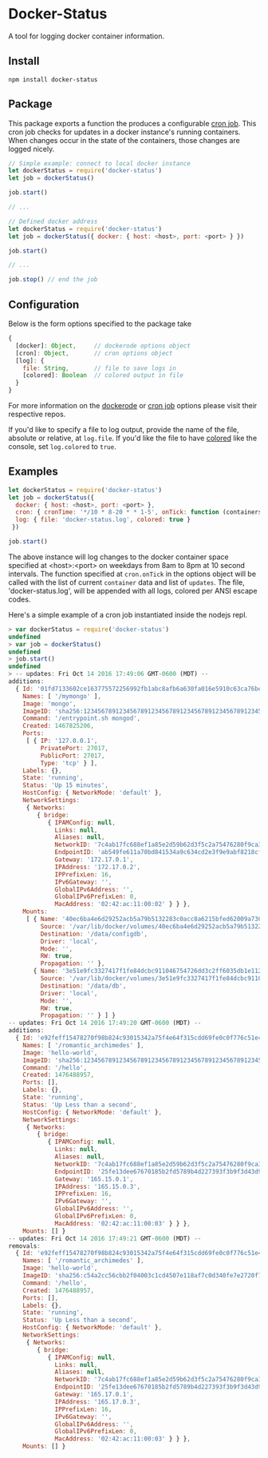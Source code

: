 # Docker-Status

A tool for logging docker container information.

## Install

```
npm install docker-status
```

## Package

This package exports a function the produces a configurable [cron job](https://github.com/ncb000gt/node-cron).
This cron job checks for updates in a docker instance's running containers.
When changes occur in the state of the containers, those changes are logged nicely.

```javascript
// Simple example: connect to local docker instance
let dockerStatus = require('docker-status')
let job = dockerStatus()

job.start()

// ...

// Defined docker address
let dockerStatus = require('docker-status')
let job = dockerStatus({ docker: { host: <host>, port: <port> } })

job.start()

// ...

job.stop() // end the job
```


## Configuration

Below is the form options specified to the package take

```javascript
{
  [docker]: Object,     // dockerode options object
  [cron]: Object,       // cron options object
  [log]: {
    file: String,       // file to save logs in
    [colored]: Boolean  // colored output in file
  }
}
```

For more information on the [dockerode](https://github.com/apocas/dockerode) or [cron job](https://github.com/ncb000gt/node-cron) options please visit their respective repos.

If you'd like to specify a file to log output, provide the name of the file, absolute or relative, at ```log.file```. If you'd like the file to have [colored](https://github.com/Marak/colors.js) like the console, set ```log.colored``` to ```true```.


## Examples

```javascript
let dockerStatus = require('docker-status')
let job = dockerStatus({
  docker: { host: <host>, port: <port> },
  cron: { cronTime: '*/10 * 8-20 * * 1-5', onTick: function (containers, updates) { ... } },
  log: { file: 'docker-status.log', colored: true }
 })

job.start()
```

The above instance will log changes to the docker container space specified at \<host>:\<port> on weekdays from 8am to 8pm at 10 second intervals. The function specified at ```cron.onTick``` in the options object will be called with the list of current ```container``` data and list of ```updates```. The file, 'docker-status.log', will be appended with all logs, colored per ANSI escape codes.

Here's a simple example of a cron job instantiated inside the nodejs repl.

```javascript
> var dockerStatus = require('docker-status')
undefined
> var job = dockerStatus()
undefined
> job.start()
undefined
> -- updates: Fri Oct 14 2016 17:49:06 GMT-0600 (MDT) --
additions:
  { Id: '01fd7133602ce163775572256992fb1abc8afb6a630fa016e5910c63ca76be50',
    Names: [ '/mymongo' ],
    Image: 'mongo',
    ImageID: 'sha256:1234567891234567891234567891234567891234567891234567891234567891',
    Command: '/entrypoint.sh mongod',
    Created: 1467825206,
    Ports:
     [ { IP: '127.0.0.1',
         PrivatePort: 27017,
         PublicPort: 27017,
         Type: 'tcp' } ],
    Labels: {},
    State: 'running',
    Status: 'Up 15 minutes',
    HostConfig: { NetworkMode: 'default' },
    NetworkSettings:
     { Networks:
        { bridge:
           { IPAMConfig: null,
             Links: null,
             Aliases: null,
             NetworkID: '7c4ab17fc688ef1a85e2d59b62d3f5c2a75476280f9ca3e3cefb5750d6d20ab9',
             EndpointID: 'ab549fe611a70bd841534a9c634cd2e3f9e9abf8218cf9204f04151e62e84b66',
             Gateway: '172.17.0.1',
             IPAddress: '172.17.0.2',
             IPPrefixLen: 16,
             IPv6Gateway: '',
             GlobalIPv6Address: '',
             GlobalIPv6PrefixLen: 0,
             MacAddress: '02:42:ac:11:00:02' } } },
    Mounts:
     [ { Name: '40ec6ba4e6d29252acb5a79b5132283c0acc8a6215bfed62009a73093e2bed07',
         Source: '/var/lib/docker/volumes/40ec6ba4e6d29252acb5a79b5132283c0acc8a6215bfed62009a73093e2bed07/_data',
         Destination: '/data/configdb',
         Driver: 'local',
         Mode: '',
         RW: true,
         Propagation: '' },
       { Name: '3e51e9fc3327417f1fe84dcbc911046754726dd3c2ff6035db1e1128198beb26',
         Source: '/var/lib/docker/volumes/3e51e9fc3327417f1fe84dcbc911046754726dd3c2ff6035db1e1128198beb26/_data',
         Destination: '/data/db',
         Driver: 'local',
         Mode: '',
         RW: true,
         Propagation: '' } ] }
-- updates: Fri Oct 14 2016 17:49:20 GMT-0600 (MDT) --
additions:
  { Id: 'e92feff15478270f98b824c93015342a75f4e64f315cdd69fe0c0f776c51e464',
    Names: [ '/romantic_archimedes' ],
    Image: 'hello-world',
    ImageID: 'sha256:1234567891234567891234567891234567891234567891234567891234567891',
    Command: '/hello',
    Created: 1476488957,
    Ports: [],
    Labels: {},
    State: 'running',
    Status: 'Up Less than a second',
    HostConfig: { NetworkMode: 'default' },
    NetworkSettings:
     { Networks:
        { bridge:
           { IPAMConfig: null,
             Links: null,
             Aliases: null,
             NetworkID: '7c4ab17fc688ef1a85e2d59b62d3f5c2a75476280f9ca3e3cefb5750d6d20ab9',
             EndpointID: '25fe13dee67670185b2fd5789b4d227393f3b9f3d43d9a7cd4c5b7b85240cd0d',
             Gateway: '165.15.0.1',
             IPAddress: '165.15.0.3',
             IPPrefixLen: 16,
             IPv6Gateway: '',
             GlobalIPv6Address: '',
             GlobalIPv6PrefixLen: 0,
             MacAddress: '02:42:ac:11:00:03' } } },
    Mounts: [] }
-- updates: Fri Oct 14 2016 17:49:21 GMT-0600 (MDT) --
removals:
  { Id: 'e92feff15478270f98b824c93015342a75f4e64f315cdd69fe0c0f776c51e464',
    Names: [ '/romantic_archimedes' ],
    Image: 'hello-world',
    ImageID: 'sha256:c54a2cc56cbb2f04003c1cd4507e118af7c0d340fe7e2720f70976c4b75237dc',
    Command: '/hello',
    Created: 1476488957,
    Ports: [],
    Labels: {},
    State: 'running',
    Status: 'Up Less than a second',
    HostConfig: { NetworkMode: 'default' },
    NetworkSettings:
     { Networks:
        { bridge:
           { IPAMConfig: null,
             Links: null,
             Aliases: null,
             NetworkID: '7c4ab17fc688ef1a85e2d59b62d3f5c2a75476280f9ca3e3cefb5750d6d20ab9',
             EndpointID: '25fe13dee67670185b2fd5789b4d227393f3b9f3d43d9a7cd4c5b7b85240cd0d',
             Gateway: '165.17.0.1',
             IPAddress: '165.17.0.3',
             IPPrefixLen: 16,
             IPv6Gateway: '',
             GlobalIPv6Address: '',
             GlobalIPv6PrefixLen: 0,
             MacAddress: '02:42:ac:11:00:03' } } },
    Mounts: [] }
```
